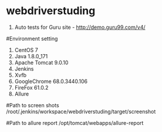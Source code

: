 # webdriverstuding
1. Auto tests for Guru site - http://demo.guru99.com/v4/

#Environment setting
1. CentOS 7
2. Java 1.8.0_171
3. Apache Tomcat 9.0.10
4. Jenkins 
5. Xvfb
6. GoogleChrome 68.0.3440.106
7. FireFox 61.0.2
8. Allure

#Path to screen shots
/root/.jenkins/workspace/webdriverstuding/target/screenshot

#Path to allure report
/opt/tomcat/webapps/allure-report

 
